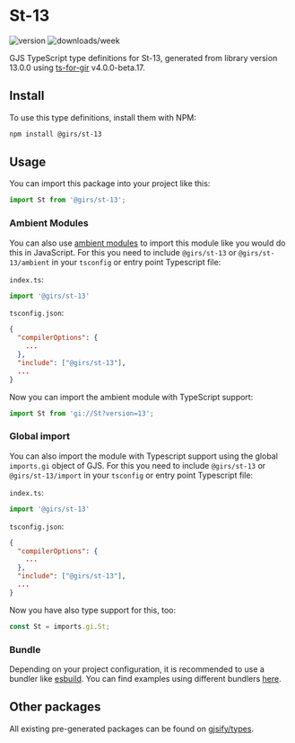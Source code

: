 
# St-13

![version](https://img.shields.io/npm/v/@girs/st-13)
![downloads/week](https://img.shields.io/npm/dw/@girs/st-13)


GJS TypeScript type definitions for St-13, generated from library version 13.0.0 using [ts-for-gir](https://github.com/gjsify/ts-for-gir) v4.0.0-beta.17.


## Install

To use this type definitions, install them with NPM:
```bash
npm install @girs/st-13
```

## Usage

You can import this package into your project like this:
```ts
import St from '@girs/st-13';
```

### Ambient Modules

You can also use [ambient modules](https://github.com/gjsify/ts-for-gir/tree/main/packages/cli#ambient-modules) to import this module like you would do this in JavaScript.
For this you need to include `@girs/st-13` or `@girs/st-13/ambient` in your `tsconfig` or entry point Typescript file:

`index.ts`:
```ts
import '@girs/st-13'
```

`tsconfig.json`:
```json
{
  "compilerOptions": {
    ...
  },
  "include": ["@girs/st-13"],
  ...
}
```

Now you can import the ambient module with TypeScript support: 

```ts
import St from 'gi://St?version=13';
```

### Global import

You can also import the module with Typescript support using the global `imports.gi` object of GJS.
For this you need to include `@girs/st-13` or `@girs/st-13/import` in your `tsconfig` or entry point Typescript file:

`index.ts`:
```ts
import '@girs/st-13'
```

`tsconfig.json`:
```json
{
  "compilerOptions": {
    ...
  },
  "include": ["@girs/st-13"],
  ...
}
```

Now you have also type support for this, too:

```ts
const St = imports.gi.St;
```

### Bundle

Depending on your project configuration, it is recommended to use a bundler like [esbuild](https://esbuild.github.io/). You can find examples using different bundlers [here](https://github.com/gjsify/ts-for-gir/tree/main/examples).

## Other packages

All existing pre-generated packages can be found on [gjsify/types](https://github.com/gjsify/types).

